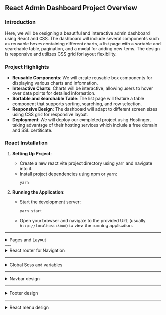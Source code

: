
## React Admin Dashboard Project Overview

### Introduction

Here, we will be designing a beautiful and interactive admin dashboard using React and CSS. The dashboard will include several components such as reusable boxes containing different charts, a list page with a sortable and searchable table, pagination, and a modal for adding new items. The design is responsive and utilizes CSS grid for layout flexibility.

### Project Highlights

- **Reusable Components**: We will create reusable box components for displaying various charts and information.
- **Interactive Charts**: Charts will be interactive, allowing users to hover over data points for detailed information.
- **Sortable and Searchable Table**: The list page will feature a table component that supports sorting, searching, and row selection.
- **Responsive Design**: The dashboard will adapt to different screen sizes using CSS grid for responsive layout.
- **Deployment**: We will deploy our completed project using Hostinger, taking advantage of their hosting services which include a free domain and SSL certificate.

### React Installation

1. **Setting Up Project**:
   - Create a new react vite project directory  using yarn and navigate into it.
   - Install project dependencies using npm or yarn:
     ```bash
     yarn
     ```

2. **Running the Application**:
   - Start the development server:
     ```bash
     yarn start
     ```
   - Open your browser and navigate to the provided URL (usually `http://localhost:3000`) to view the running application.

---

<details>
  <summary>Pages and Layout</summary>

  ## Pages and Layout Setup

In this section, we'll set up the pages and layout structure for our React admin dashboard project. We'll create page components and establish navigation between these pages.

### 1. Creating Pages Folder

First, let's create a `pages` folder in our project to organize our page components.

```bash
mkdir src/pages
```

### 2. Creating Home Page Component

Inside the `pages` folder, create the `Home` page component.

#### Home.js

```jsx
// src/pages/Home.js
import React from 'react';
import './Home.scss';

const Home = () => {
  return (
    <div className="home-container">
      <h1>Welcome to Admin Dashboard</h1>
      {/* Add other components and charts here */}
    </div>
  );
};

export default Home;
```

#### Home.scss

Create the SCSS file for styling the `Home` page.

```scss
/* src/pages/Home.scss */
.home-container {
  background-color: #f0f0f0;
  padding: 20px;
}
```

### 3. Creating Additional Pages

Create more page components similarly for `Users` and `Products`.

#### Users.js

```jsx
// src/pages/Users.js
import React from 'react';

const Users = () => {
  return (
    <div>
      <h1>Users Page</h1>
      {/* Add user list and functionalities here */}
    </div>
  );
};

export default Users;
```

#### Products.js

```jsx
// src/pages/Products.js
import React from 'react';

const Products = () => {
  return (
    <div>
      <h1>Products Page</h1>
      {/* Add product list and functionalities here */}
    </div>
  );
};

export default Products;
```

### 4. Setting Up Navigation

We'll use React Router to handle navigation between different pages.

</details>
---
<details>
  <summary>React router for Navigation</summary>

 We'll define the layout component (`Layout`) and then set up the routing using `react-router-dom` with custom route configurations.

### Step 1: Define Layout Component

In the `App.js` file, Create a `Layout` component that represents the overall structure of your application, including the navbar, menu, content area, and footer.

### Step 2: Set Up Routing with React Router Dom

In the `App.js` file, configure the routing using `react-router-dom`. Define routes for different paths and render components within the `Layout` component.

```javascript
import React from "react";
import { BrowserRouter as Router, Route, Routes } from "react-router-dom";
import Navbar from "./components/navbar/Navbar";
import Footer from "./components/footer/Footer";
import Menu from "./components/menu/Menu";
import Layout from "./Layout";
import Home from "./pages/home/Home";
import Users from "./pages/users/Users";
import Products from "./pages/products/Products";
import Login from "./pages/login/Login";
import User from "./pages/user/User";
import Product from "./pages/product/Product";


function App() {

const Layout = ({ children }) => {
  return (
    <div className="main">
      <Navbar />
      <div className="container">
        <div className="menuContainer">
          <Menu />
        </div>
        <div className="contentContainer">{children}</div>
      </div>
      <Footer />
    </div>
  );
};


  const router = createBrowserRouter([
    {
      path: "/",
      element: <Layout />,
      children: [
        {
          path: "/",
          element: <Home />,
        },
        {
          path: "/users",
          element: <Users />,
        },
        {
          path: "/products",
          element: <Products />,
        },
        {
          path: "/users/:id",
          element: <User />,
        },
        {
          path: "/products/:id",
          element: <Product />,
        },
      ],
    },
    {
      path: "/login",
      element: <Login />,
    },
  ]);

  return <RouterProvider router={router} />;
}

export default App;

```

### Explanation:


- **Import Statements**:
  - Imports necessary components from `react-router-dom` and custom components like `Navbar`, `Footer`, `Menu`, `Layout`, and various page components (`Home`, `Users`, `Products`, `Login`, `User`, `Product`).

- **Define Layout Component**:
  - Creates a functional `Layout` component that acts as a wrapper for the main application structure.
  - Includes common elements (`Navbar`, `Menu`, `Footer`) and a dynamic `contentContainer` for rendering children.

- **Router Configuration**:
  - Uses `Routes` and `Route` components to set up routing for different paths.
  - Assigns specific components (`Home`, `Users`, `Products`, `Login`, `User`, `Product`) to corresponding paths within the `Layout` component.

- **Router Provider**:
  - Sets up routing using `BrowserRouter` (`Router` from `react-router-dom`) as the root component to enable client-side routing.
  - Configured routes are rendered within the `Router` component.

This structure provides a clear separation of concerns, allowing for efficient routing and component rendering based on URL paths. Adjustments can be made to individual components and routes as needed for the application's requirements.

</details>


---

<details>
  <summary>Global Scss and variables </summary>
Here are the notes explaining the setup of global styles, CSS variables, and container styling:

### Global Styles and CSS Variables

- **Importing Global CSS**:
  - Inside the `Styles` folder, there's a `global.scss` file that serves as the main CSS file for the application.
  - Import this global stylesheet into the `App.js` file to apply styles throughout the app.
  
```scss
import styles from "./styles/global.scss";
```

- **Using CSS Variables**:
  - Create a separate file named `variables.scss` to define custom CSS variables like `main-background`, `main-text-color`, etc.
  - These variables can be used to maintain consistent styling across the application.
  
```scss
// variables.scss

$main-background: #f5f5f5;
$main-text-color: #ffffff;
```

- **Applying Variables**:
  - Import the `variables.scss` file to use the defined CSS variables within other stylesheets.
  - Apply these variables to set background colors, text colors, and other styling properties.

```scss
// Using variables in global.scss

.main-container {
  background-color: $main-background;
  color: $main-text-color;
}

.menu-container {
  width: 250px;
  padding: 20px;
  border-right: 2px solid #ddd;
  background-color: #ffffff;
}

.content-container {
  padding: 20px;
  width: 100%;
}
```

- **Flexbox Layout**:
  - Use `display: flex;` to create a horizontal layout for the `container` class, which includes `menuContainer` and `contentContainer`.
  - This allows for flexible positioning of menu and content within the main container.

```scss
.container {
  display: flex;
}

.menu-container {
  width: 250px;
  padding: 20px;
  border-right: 2px solid #ddd;
  background-color: #ffffff;
}

.content-container {
  padding: 20px;
  width: 100%;
}
```


</details>

---

<details>
  <summary>Navbar design</summary>
## React Navbar Design with SCSS (Code Included)

This guide outlines the creation of a React navbar component with SCSS styling.

**1. Navbar Component (navbar.tsx):**

```jsx
import React from 'react';
import './Navbar.scss'; // Import SCSS styles

const Navbar = () => {
  return (
    <div className="navbar">
      <div className="logo-container">
        <img src="logo.svg" alt="Logo" />
        <span>Your App Name</span>
      </div>
      <div className="icons">
        <img src="search.svg" alt="Search" />
        <img src="expand.svg" alt="Expand" />
        <div className="notification">
          <img src="notification.svg" alt="Notification" />
          <span>1</span>
        </div>
        <div className="user">
          <img src="user.svg" alt="User" style={{ width: 26, height: 26, borderRadius: '50%', objectFit: 'cover' }} />
          <span>Username</span>
        </div>
      </div>
    </div>
  );
};

export default Navbar;
```

**2. Navbar Styling (navbar.scss):**

```scss
.navbar {
  display: flex;
  align-items: center;
  padding: 10px 20px;
}

.logo-container {
  display: flex;
  align-items: center;
  gap: 5px;
  font-weight: bold;
}

.logo-container span {
  /* Additional styles for logo text */
}

.icons {
  display: flex;
  align-items: center;
  gap: 20px;
}

.icons img {
  /* Specific styles for icons */
}

.notification {
  position: relative;
  display: flex;
  align-items: center;
  justify-content: center;
  width: 15px;
  height: 15px;
  background-color: red;
  color: white;
  border-radius: 50%;
}

.notification span {
  position: absolute;
  top: -10px;
  right: -10px;
  font-size: 12px;
}

.user {
  display: flex;
  align-items: center;
  gap: 5px;
}

.user img {
  /* Specific styles for user image */
}

.user span {
  /* Specific styles for username */
}
```

**Explanation:**

* The `Navbar` component defines the structure of the navbar using a main container (`navbar`) and nested containers for logo (`logo-container`) and icons (`icons`).
* Individual icons and user information are represented by `img` and `span` elements.
* SCSS styles are applied using class names for different sections (e.g., `.navbar`, `.logo-container`).
* Flexbox properties (`display: flex`) are used to arrange elements horizontally and vertically.
* Positioning (`position: absolute`) is used to place the notification count (`span`) on top of the notification icon.

**Additional Notes:**

* Replace image sources (`logo.svg`, `search.svg`, etc.) with your actual image paths.
* Customize the styles further to match your design preferences.
* Consider adding hover effects or other interactive features to your navbar.

</details>

---

<details>
  <summary>Footer design</summary>

## Footer Design Notes

### HTML Structure:
- **Footer Structure**:
  - The footer component includes two spans: one for the application name and another for copyright text.

```jsx
import "./footer.scss"

const Footer = () => {
  return (
    <div className="footer">
      <span>lamadmin</span>
      <span>© Lama Dev Admin Dashboard</span>
    </div>
  )
}

export default Footer
```

### CSS Styling (`footer.scss`):
- **Footer Styling**:
  - The footer container is styled using flexbox (`display: flex;`) to align items horizontally with space between.
  - Specific styles for child spans are applied using nested CSS selectors (`span:first-child` and `span:last-child`).

```scss
.footer {
  display: flex;
  align-items: center;
  justify-content: space-between;
  padding: 30px;

  span {
    &:first-child {
      font-weight: bold;
    }

    &:last-child {
      font-size: 14px;
    }
  }
}
```

### Additional Notes:
- The `Footer` component renders a simple footer layout with two spans for content.
- CSS styles use nested selectors (`&:first-child`, `&:last-child`) to target specific spans within the footer.
- Flexbox properties (`align-items`, `justify-content`) are used for layout and spacing control.


</details>

---

<details>
  <summary>React menu design</summary>
### React Menu Design Overview

#### **Component Structure (`Menu.tsx`):**
The `Menu` component is a React functional component responsible for rendering a dynamic menu based on provided data (`menu` array from `data.ts`). It utilizes React Router's `Link` component for navigation.

```jsx
import React from "react";
import { Link } from "react-router-dom";
import "./Menu.scss";
import { menu } from "../../data";

const Menu = () => {
  return (
    <div className="menu">
      {menu.map((item) => (
        <div className="item" key={item.id}>
          <span className="title">{item.title}</span>
          {item.listItems.map((listItem) => (
            <Link to={listItem.url} className="listItem" key={listItem.id}>
              <img src={listItem.icon} alt="" />
              <span className="listItemTitle">{listItem.title}</span>
            </Link>
          ))}
        </div>
      ))}
    </div>
  );
};

export default Menu;
```

#### **Styling (`Menu.scss`):**
The associated SCSS file (`Menu.scss`) defines styles for the `Menu` component and its nested elements.

```scss
@import "../../styles/variables.scss";
@import "../../styles/responsive.scss";

.menu {
  .item {
    display: flex;
    flex-direction: column;
    gap: 10px;
    margin-bottom: 20px;

    .title {
      font-size: 12px;
      font-weight: 200;
      color: $soft-color;
      text-transform: uppercase;

      @include lg {
        display: none;
      }
    }

    .listItem {
      display: flex;
      align-items: center;
      gap: 10px;
      padding: 10px;
      border-radius: 5px;

      &:hover {
        background-color: $soft-bg;
      }

      .listItemTitle {
        @include lg {
          display: none;
        }
      }
    }
  }
}
```

#### **Data (`data.ts`):**
The `data.ts` file exports arrays containing menu items (`menu`) and additional data related to users, products, charts, and activities.

- `menu`: Array containing menu categories with associated list items (title, URL, icon).
- Additional data arrays for users, products, charts, and specific user/product details.

#### **Notes on Implementation:**
- The `Menu` component iterates over the `menu` array to render menu items dynamically.
- Each menu item displays its title followed by a list of clickable links (`listItems`) represented as `Link` components.
- SCSS styles define the layout and responsiveness of menu items and links, adapting to different screen sizes (`lg` breakpoint).

This implementation demonstrates a reusable and dynamic menu component in React, utilizing provided data to generate menu items with navigation links and associated icons. The styling ensures a responsive design suitable for various device screen sizes.
</details>
